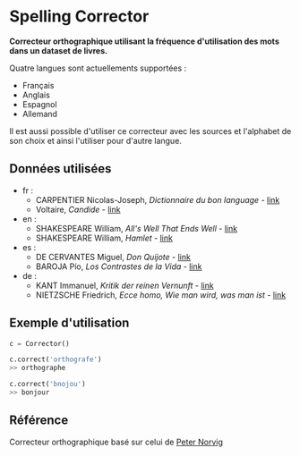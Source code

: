 # Spelling Corrector

**Correcteur orthographique utilisant la fréquence d'utilisation des mots dans un dataset de livres.**

Quatre langues sont actuellements supportées :
  - Français
  - Anglais
  - Espagnol
  - Allemand

Il est aussi possible d'utiliser ce correcteur avec les sources et l'alphabet de son choix et ainsi l'utiliser pour d'autre langue.

Données utilisées
---

- fr :
  * CARPENTIER Nicolas-Joseph, *Dictionnaire du bon language* - [link](http://www.gutenberg.org/files/43926/43926-0.txt)
  * Voltaire, *Candide* - [link](http://www.gutenberg.org/cache/epub/4650/pg4650.txt)
- en :
  * SHAKESPEARE William, *All's Well That Ends Well* - [link](http://www.gutenberg.org/cache/epub/2246/pg2246.txt)
  * SHAKESPEARE William, *Hamlet* - [link](http://www.gutenberg.org/cache/epub/2265/pg2265.txt)
- es :
  * DE CERVANTES Miguel, *Don Quijote* - [link](http://www.gutenberg.org/cache/epub/2000/pg2000.txt)
  * BAROJA Pío, *Los Contrastes de la Vida* - [link](http://www.gutenberg.org/cache/epub/51858/pg51858.txt)
- de :
  * KANT Immanuel, *Kritik der reinen Vernunft* - [link](http://www.gutenberg.org/cache/epub/6342/pg6342.txt)
  * NIETZSCHE Friedrich, *Ecce homo, Wie man wird, was man ist* - [link](http://www.gutenberg.org/cache/epub/7202/pg7202.txt)
  
Exemple d'utilisation
---

```python
c = Corrector()

c.correct('orthografe')
>> orthographe

c.correct('bnojou')
>> bonjour
```

Référence
---

Correcteur orthographique basé sur celui de [Peter Norvig](http://norvig.com/)
